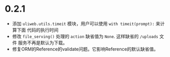 # 0.2.1

* 添加 `uliweb.utils.timeit` 模块，用户可以使用 `with timeit(prompt):` 来计算下面
  代码的执行时间
* 修改 `file_serving()` 处理的 `action` 缺省值为 `None`. 这样缺省的 `/uploads` 文件
  服务不再是默认为下载。
* 修复ORM的Reference的validate问题。它影响Reference的默认缺省值。

